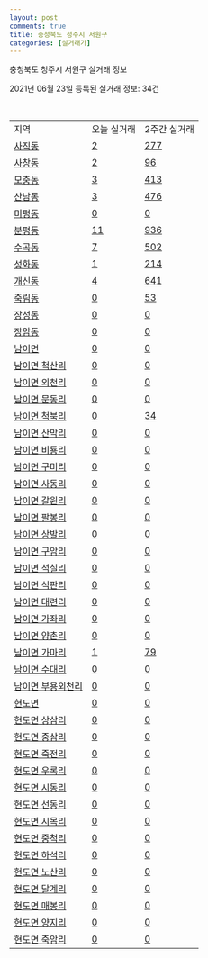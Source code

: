 ```yaml
---
layout: post
comments: true
title: 충청북도 청주시 서원구
categories: [실거래가]
---
```


충청북도 청주시 서원구 실거래 정보

2021년 06월 23일 등록된 실거래 정보: 34건

<script type="text/javascript">
  google.charts.load('current', {'packages':['corechart']});
  google.charts.setOnLoadCallback(drawChart);

  function drawChart() {
    var data = google.visualization.arrayToDataTable([['거래일', '매매', '전월세', '전매'], ['2021-02', 428, 256, 21], ['2021-03', 585, 256, 33], ['2021-04', 516, 250, 43], ['2021-05', 627, 246, 91], ['2021-06', 216, 143, 10]]);

    var options = {
      title: '최근 유형별 거래량 추이',
      legend: { position: 'bottom' }
    };

    var chart = new google.visualization.LineChart(document.getElementById('columnchart_material'));
    chart.draw(data, (options));
  }
</script>

<div id="columnchart_material" style="width: 450px; margin-left: -35px"></div>
<br>
<table class="sortable">
  <tr>
    <td>지역</td>
    <td>오늘 실거래</td>
    <td>2주간 실거래</td>
  </tr>

  
  <tr class="item">
    <td><a href="4311210100.html">사직동</a></td>
    <td><a href="4311210100.html">2</a></td>
    <td><a href="4311210100.html">277</a></td>
  </tr>
    

  <tr class="item">
    <td><a href="4311210200.html">사창동</a></td>
    <td><a href="4311210200.html">2</a></td>
    <td><a href="4311210200.html">96</a></td>
  </tr>
    

  <tr class="item">
    <td><a href="4311210300.html">모충동</a></td>
    <td><a href="4311210300.html">3</a></td>
    <td><a href="4311210300.html">413</a></td>
  </tr>
    

  <tr class="item">
    <td><a href="4311210400.html">산남동</a></td>
    <td><a href="4311210400.html">3</a></td>
    <td><a href="4311210400.html">476</a></td>
  </tr>
    

  <tr class="item">
    <td><a href="4311210500.html">미평동</a></td>
    <td><a href="4311210500.html">0</a></td>
    <td><a href="4311210500.html">0</a></td>
  </tr>
    

  <tr class="item">
    <td><a href="4311210600.html">분평동</a></td>
    <td><a href="4311210600.html">11</a></td>
    <td><a href="4311210600.html">936</a></td>
  </tr>
    

  <tr class="item">
    <td><a href="4311210700.html">수곡동</a></td>
    <td><a href="4311210700.html">7</a></td>
    <td><a href="4311210700.html">502</a></td>
  </tr>
    

  <tr class="item">
    <td><a href="4311210800.html">성화동</a></td>
    <td><a href="4311210800.html">1</a></td>
    <td><a href="4311210800.html">214</a></td>
  </tr>
    

  <tr class="item">
    <td><a href="4311210900.html">개신동</a></td>
    <td><a href="4311210900.html">4</a></td>
    <td><a href="4311210900.html">641</a></td>
  </tr>
    

  <tr class="item">
    <td><a href="4311211000.html">죽림동</a></td>
    <td><a href="4311211000.html">0</a></td>
    <td><a href="4311211000.html">53</a></td>
  </tr>
    

  <tr class="item">
    <td><a href="4311211100.html">장성동</a></td>
    <td><a href="4311211100.html">0</a></td>
    <td><a href="4311211100.html">0</a></td>
  </tr>
    

  <tr class="item">
    <td><a href="4311211200.html">장암동</a></td>
    <td><a href="4311211200.html">0</a></td>
    <td><a href="4311211200.html">0</a></td>
  </tr>
    

  <tr class="item">
    <td><a href="4311231000.html">남이면</a></td>
    <td><a href="4311231000.html">0</a></td>
    <td><a href="4311231000.html">0</a></td>
  </tr>
    

  <tr class="item">
    <td><a href="4311231021.html">남이면 척산리</a></td>
    <td><a href="4311231021.html">0</a></td>
    <td><a href="4311231021.html">0</a></td>
  </tr>
    

  <tr class="item">
    <td><a href="4311231022.html">남이면 외천리</a></td>
    <td><a href="4311231022.html">0</a></td>
    <td><a href="4311231022.html">0</a></td>
  </tr>
    

  <tr class="item">
    <td><a href="4311231023.html">남이면 문동리</a></td>
    <td><a href="4311231023.html">0</a></td>
    <td><a href="4311231023.html">0</a></td>
  </tr>
    

  <tr class="item">
    <td><a href="4311231024.html">남이면 척북리</a></td>
    <td><a href="4311231024.html">0</a></td>
    <td><a href="4311231024.html">34</a></td>
  </tr>
    

  <tr class="item">
    <td><a href="4311231025.html">남이면 산막리</a></td>
    <td><a href="4311231025.html">0</a></td>
    <td><a href="4311231025.html">0</a></td>
  </tr>
    

  <tr class="item">
    <td><a href="4311231026.html">남이면 비룡리</a></td>
    <td><a href="4311231026.html">0</a></td>
    <td><a href="4311231026.html">0</a></td>
  </tr>
    

  <tr class="item">
    <td><a href="4311231027.html">남이면 구미리</a></td>
    <td><a href="4311231027.html">0</a></td>
    <td><a href="4311231027.html">0</a></td>
  </tr>
    

  <tr class="item">
    <td><a href="4311231028.html">남이면 사동리</a></td>
    <td><a href="4311231028.html">0</a></td>
    <td><a href="4311231028.html">0</a></td>
  </tr>
    

  <tr class="item">
    <td><a href="4311231029.html">남이면 갈원리</a></td>
    <td><a href="4311231029.html">0</a></td>
    <td><a href="4311231029.html">0</a></td>
  </tr>
    

  <tr class="item">
    <td><a href="4311231030.html">남이면 팔봉리</a></td>
    <td><a href="4311231030.html">0</a></td>
    <td><a href="4311231030.html">0</a></td>
  </tr>
    

  <tr class="item">
    <td><a href="4311231031.html">남이면 상발리</a></td>
    <td><a href="4311231031.html">0</a></td>
    <td><a href="4311231031.html">0</a></td>
  </tr>
    

  <tr class="item">
    <td><a href="4311231032.html">남이면 구암리</a></td>
    <td><a href="4311231032.html">0</a></td>
    <td><a href="4311231032.html">0</a></td>
  </tr>
    

  <tr class="item">
    <td><a href="4311231033.html">남이면 석실리</a></td>
    <td><a href="4311231033.html">0</a></td>
    <td><a href="4311231033.html">0</a></td>
  </tr>
    

  <tr class="item">
    <td><a href="4311231034.html">남이면 석판리</a></td>
    <td><a href="4311231034.html">0</a></td>
    <td><a href="4311231034.html">0</a></td>
  </tr>
    

  <tr class="item">
    <td><a href="4311231035.html">남이면 대련리</a></td>
    <td><a href="4311231035.html">0</a></td>
    <td><a href="4311231035.html">0</a></td>
  </tr>
    

  <tr class="item">
    <td><a href="4311231036.html">남이면 가좌리</a></td>
    <td><a href="4311231036.html">0</a></td>
    <td><a href="4311231036.html">0</a></td>
  </tr>
    

  <tr class="item">
    <td><a href="4311231037.html">남이면 양촌리</a></td>
    <td><a href="4311231037.html">0</a></td>
    <td><a href="4311231037.html">0</a></td>
  </tr>
    

  <tr class="item">
    <td><a href="4311231038.html">남이면 가마리</a></td>
    <td><a href="4311231038.html">1</a></td>
    <td><a href="4311231038.html">79</a></td>
  </tr>
    

  <tr class="item">
    <td><a href="4311231039.html">남이면 수대리</a></td>
    <td><a href="4311231039.html">0</a></td>
    <td><a href="4311231039.html">0</a></td>
  </tr>
    

  <tr class="item">
    <td><a href="4311231040.html">남이면 부용외천리</a></td>
    <td><a href="4311231040.html">0</a></td>
    <td><a href="4311231040.html">0</a></td>
  </tr>
    

  <tr class="item">
    <td><a href="4311232000.html">현도면</a></td>
    <td><a href="4311232000.html">0</a></td>
    <td><a href="4311232000.html">0</a></td>
  </tr>
    

  <tr class="item">
    <td><a href="4311232021.html">현도면 상삼리</a></td>
    <td><a href="4311232021.html">0</a></td>
    <td><a href="4311232021.html">0</a></td>
  </tr>
    

  <tr class="item">
    <td><a href="4311232022.html">현도면 중삼리</a></td>
    <td><a href="4311232022.html">0</a></td>
    <td><a href="4311232022.html">0</a></td>
  </tr>
    

  <tr class="item">
    <td><a href="4311232023.html">현도면 죽전리</a></td>
    <td><a href="4311232023.html">0</a></td>
    <td><a href="4311232023.html">0</a></td>
  </tr>
    

  <tr class="item">
    <td><a href="4311232024.html">현도면 우록리</a></td>
    <td><a href="4311232024.html">0</a></td>
    <td><a href="4311232024.html">0</a></td>
  </tr>
    

  <tr class="item">
    <td><a href="4311232025.html">현도면 시동리</a></td>
    <td><a href="4311232025.html">0</a></td>
    <td><a href="4311232025.html">0</a></td>
  </tr>
    

  <tr class="item">
    <td><a href="4311232026.html">현도면 선동리</a></td>
    <td><a href="4311232026.html">0</a></td>
    <td><a href="4311232026.html">0</a></td>
  </tr>
    

  <tr class="item">
    <td><a href="4311232027.html">현도면 시목리</a></td>
    <td><a href="4311232027.html">0</a></td>
    <td><a href="4311232027.html">0</a></td>
  </tr>
    

  <tr class="item">
    <td><a href="4311232028.html">현도면 중척리</a></td>
    <td><a href="4311232028.html">0</a></td>
    <td><a href="4311232028.html">0</a></td>
  </tr>
    

  <tr class="item">
    <td><a href="4311232029.html">현도면 하석리</a></td>
    <td><a href="4311232029.html">0</a></td>
    <td><a href="4311232029.html">0</a></td>
  </tr>
    

  <tr class="item">
    <td><a href="4311232030.html">현도면 노산리</a></td>
    <td><a href="4311232030.html">0</a></td>
    <td><a href="4311232030.html">0</a></td>
  </tr>
    

  <tr class="item">
    <td><a href="4311232031.html">현도면 달계리</a></td>
    <td><a href="4311232031.html">0</a></td>
    <td><a href="4311232031.html">0</a></td>
  </tr>
    

  <tr class="item">
    <td><a href="4311232032.html">현도면 매봉리</a></td>
    <td><a href="4311232032.html">0</a></td>
    <td><a href="4311232032.html">0</a></td>
  </tr>
    

  <tr class="item">
    <td><a href="4311232033.html">현도면 양지리</a></td>
    <td><a href="4311232033.html">0</a></td>
    <td><a href="4311232033.html">0</a></td>
  </tr>
    

  <tr class="item">
    <td><a href="4311232034.html">현도면 죽암리</a></td>
    <td><a href="4311232034.html">0</a></td>
    <td><a href="4311232034.html">0</a></td>
  </tr>
    


</table>


    